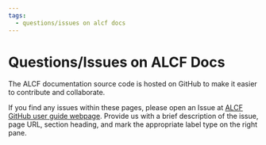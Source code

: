```yaml
---
tags:
  - questions/issues on alcf docs
---
```


# Questions/Issues on ALCF Docs

The ALCF documentation source code is hosted on GitHub to make it easier to contribute and collaborate.

If you find any issues within these pages, please open an Issue at [ALCF GitHub user guide webpage](https://github.com/argonne-lcf/user-guides/issues/new). Provide us with a brief description of the issue, page URL, section heading, and mark the appropriate label type on the right pane. 

